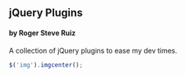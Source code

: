 ## jQuery Plugins
#### by Roger Steve Ruiz

A collection of jQuery plugins to ease my dev times.

```javascript
$('img').imgcenter();
```